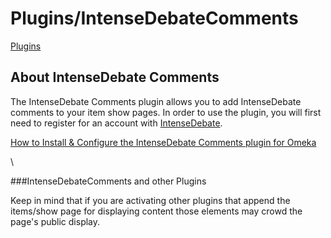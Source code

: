 Plugins/IntenseDebateComments
=============================

[Plugins](../Plugins.1.html "Plugins")

About IntenseDebate Comments 
-------------------------------------------------------------------------------------------------

The IntenseDebate Comments plugin allows you to add IntenseDebate
comments to your item show pages. In order to use the plugin, you will
first need to register for an account with
[IntenseDebate](http://intensedebate.com/).

[How to Install & Configure the IntenseDebate Comments plugin for Omeka](http://www.vimeo.com/8700943)

\

###IntenseDebateComments and other Plugins 

Keep in mind that if you are activating other plugins that append the
items/show page for displaying content those elements may crowd the
page's public display.